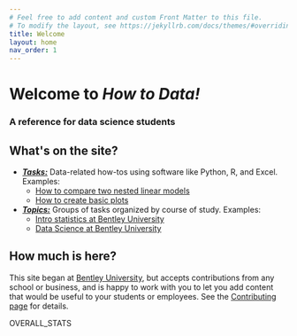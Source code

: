 ```yaml
---
# Feel free to add content and custom Front Matter to this file.
# To modify the layout, see https://jekyllrb.com/docs/themes/#overriding-theme-defaults
title: Welcome
layout: home
nav_order: 1
---
```


# Welcome to *How to Data!*

### A reference for data science students

## What's on the site?

 * [***Tasks:***](../tasks)
   Data-related how-tos using software like Python, R, and Excel.
   Examples:
    * [How to compare two nested linear models](../tasks/how-to-compare-two-nested-linear-models)
    * [How to create basic plots](../tasks/how-to-create-basic-plots)
 * [***Topics:***](../topics)
   Groups of tasks organized by course of study.
   Examples:
    * [Intro statistics at Bentley University](../topics/bentley-university-gb213)
    * [Data Science at Bentley University](../topics/bentley-university-ma346)

## How much is here?

This site began at [Bentley University](http://www.bentley.edu), but accepts
contributions from any school or business, and is happy to work with you to
let you add content that would be useful to your students or employees.  See the
[Contributing page](../contributing) for details.

OVERALL_STATS
